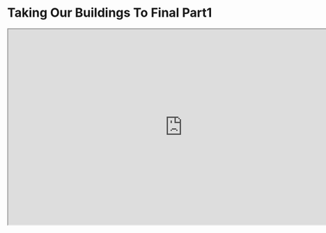 # Taking Our Buildings To Final Part1

<p><iframe title="YouTube video player" src="https://www.youtube.com/embed/fSfqYhr2PYo?rel=0" width="800" height="450" allowfullscreen="allowfullscreen" allow="accelerometer; autoplay; clipboard-write; encrypted-media; gyroscope; picture-in-picture"></iframe></p>